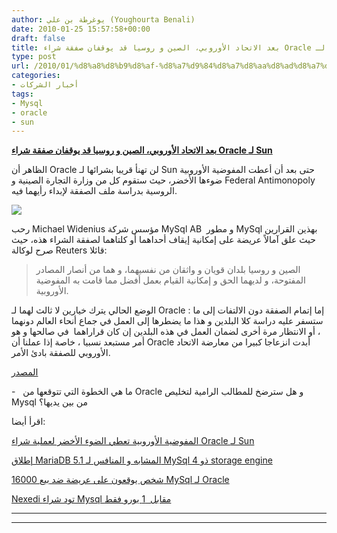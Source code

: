 ```yaml
---
author: يوغرطة بن علي (Youghourta Benali)
date: 2010-01-25 15:57:58+00:00
draft: false
title: بعد الاتحاد الأوروبي، الصين و روسيا قد يوقفان صفقة شراء Oracle لـ Sun
type: post
url: /2010/01/%d8%a8%d8%b9%d8%af-%d8%a7%d9%84%d8%a7%d8%aa%d8%ad%d8%a7%d8%af-%d8%a7%d9%84%d8%a3%d9%88%d8%b1%d9%88%d8%a8%d9%8a%d8%8c-%d8%a7%d9%84%d8%b5%d9%8a%d9%86-%d9%88-%d8%b1%d9%88%d8%b3%d9%8a%d8%a7-%d9%82%d8%af/
categories:
- أخبار الشركات
tags:
- Mysql
- oracle
- sun
---
```


[**بعد الاتحاد الأوروبي، الصين و روسيا قد يوقفان صفقة شراء Oracle لـ Sun**](http://www.it-scoop.com/2010/01/%d8%a8%d8%b9%d8%af-%d8%a7%d9%84%d8%a7%d8%aa%d8%ad%d8%a7%d8%af-%d8%a7%d9%84%d8%a3%d9%88%d8%b1%d9%88%d8%a8%d9%8a%d8%8c-%d8%a7%d9%84%d8%b5%d9%8a%d9%86-%d9%88-%d8%b1%d9%88%d8%b3%d9%8a%d8%a7-%d9%82%d8%af/)


الظاهر أن Oracle لن تهنأ قريبا بشرائها لـ Sun حتى بعد أن أعطت المفوضية الأوروبية ضوءها الأخضر، حيث ستقوم كل من وزارة التجارة الصينية و Federal Antimonopoly الروسية بدراسة ملف الصفقة لإبداء رأيهما فيه.

[![](http://www.it-scoop.com/wp-content/uploads/2010/01/sun-oracle.jpg)
](http://www.it-scoop.com/2010/01/%d8%a8%d8%b9%d8%af-%d8%a7%d9%84%d8%a7%d8%aa%d8%ad%d8%a7%d8%af-%d8%a7%d9%84%d8%a3%d9%88%d8%b1%d9%88%d8%a8%d9%8a%d8%8c-%d8%a7%d9%84%d8%b5%d9%8a%d9%86-%d9%88-%d8%b1%d9%88%d8%b3%d9%8a%d8%a7-%d9%82%d8%af/)

رحب Michael Widenius مؤسس شركة MySql AB  و مطور MySql بهذين القرارين  حيث علق آمالاً عريضة على إمكانية إيقاف أحداهما أو كلتاهما لصفقة الشراء هذه، حيث صرح لوكالة Reuters قائلا:


<blockquote>الصين و روسيا بلدان قويان و واثقان من نفسيهما، و هما من أنصار المصادر المفتوحة، و لديهما الحق و إمكانية القيام بعمل أفضل مما قامت به المفوضية الأوروبية.</blockquote>


الوضع الحالي يترك خيارين لا ثالث لهما لـ Oracle : إما إتمام الصفقة دون الالتفات إلى ما ستسفر عليه دراسة كلا البلدين و هذا ما يضطرها إلى العمل في جماع أنحاء العالم دونهما ، أو الانتظار مرة أخرى لضمان العمل في هذه البلدين إن كان قراراهما  في صالحها و هو أمر مستبعد نسبيا ، خاصة إذا عملنا أن Oracle أبدت انزعاجا كبيرا من معارضة الاتحاد الأوروبي للصفقة بادئ الأمر.

[المصدر](http://www.reuters.com/article/idUSTRE60G1Z120100117)

-   ما هي الخطوة التي تتوقعها من Oracle و هل سترضخ للمطالب الرامية لتخليص Mysql من بين يديها؟

اقرأ أيضا:

[المفوضية الأوروبية تعطي الضوء الأخضر لعملية  شراء Oracle لـ Sun](../2010/01/%d8%a7%d9%84%d9%85%d9%81%d9%88%d8%b6%d9%8a%d8%a9-%d8%a7%d9%84%d8%a3%d9%88%d8%b1%d9%88%d8%a8%d9%8a%d8%a9-%d8%aa%d8%b9%d8%b7%d9%8a-%d8%a7%d9%84%d8%b6%d9%88%d8%a1-%d8%a7%d9%84%d8%a3%d8%ae%d8%b6%d8%b1/)

[إطلاق MariaDB 5.1 المشابه و المنافس لـ MySql ذو  4 storage engine](../2010/01/%d8%a5%d8%b7%d9%84%d8%a7%d9%82-mariadb-5-1-%d8%a7%d9%84%d9%85%d8%b4%d8%a7%d8%a8%d9%87-%d9%88-%d8%a7%d9%84%d9%85%d9%86%d8%a7%d9%81%d8%b3-%d9%84%d9%80-mysql-%d8%b0%d9%88-4-storage-engine/)

[16000 شخص يوقعون على عريضة ضد بيع MySql لـ  Oracle](../2010/01/16000-%d8%b4%d8%ae%d8%b5-%d9%8a%d9%88%d9%82%d8%b9%d9%88%d9%86-%d8%b9%d9%84%d9%89-%d8%b9%d8%b1%d9%8a%d8%b6%d8%a9-%d8%b6%d8%af-%d8%a8%d9%8a%d8%b9-mysql-%d9%84%d9%80-oracle/)

[Nexedi تود شراء Mysql مقابل  1 يورو فقط](../2009/12/nexedi-%d8%aa%d9%88%d8%af-%d8%b4%d8%b1%d8%a7%d8%a1-mysql-%d9%85%d9%82%d8%a7%d8%a8%d9%84-%d8%b3%d8%b9%d8%b1-1-%d9%8a%d9%88%d8%b1%d9%88-%d9%81%d9%82%d8%b7/)

****
****
